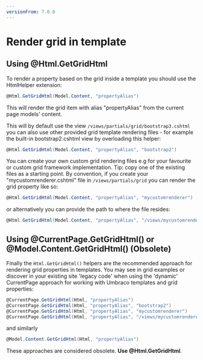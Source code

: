 ```yaml
---
versionFrom: 7.0.0
---
```


# Render grid in template

## Using @Html.GetGridHtml

To render a property based on the grid inside a template you should use the HtmlHelper extension:

```csharp
@Html.GetGridHtml(Model.Content, "propertyAlias")
```

This will render the grid item with alias "propertyAlias" from the current page models' content.

This will by default use the view `/views/partials/grid/bootstrap3.cshtml` you can also use other provided grid template rendering files - for example the built-in bootstrap2.cshtml view by overloading this helper:

```csharp
@Html.GetGridHtml(Model.Content, "propertyAlias", "bootstrap2")
```

You can create your own custom grid rendering files e.g for your favourite or custom grid framework implementation. Tip: copy one of the existing files as a starting point. By convention, if you create your "mycustomrenderer.cshtml" file in `/views/partials/grid` you can render the grid property like so:

```csharp
@Html.GetGridHtml(Model.Content, "propertyAlias", "mycustomrenderer")
```

or alternatively you can provide the path to where the file resides:

```csharp
@Html.GetGridHtml(Model.Content, "propertyAlias", "/views/mycustomrenderer.cshtml")
```

## Using @CurrentPage.GetGridHtml() or @Model.Content.GetGridHtml() (Obsolete)

Finally the `Html.GetGridHtml()` helpers are the recommended approach for rendering grid properties in templates. You may see in grid examples or discover in your existing site 'legacy code' when using the 'dynamic' CurrentPage approach for working with Umbraco templates and grid properties:

```csharp
@CurrentPage.GetGridHtml(Html, "propertyAlias")
@CurrentPage.GetGridHtml(Html, "propertyAlias", "bootstrap2")
@CurrentPage.GetGridHtml(Html, "propertyAlias", "mycustomrenderer")
@CurrentPage.GetGridHtml(Html, "propertyAlias", "/views/mycustomrenderer.cshtml")
```

and similarly

```csharp
@Model.Content.GetGridHtml(Html, "propertyAlias")
```

These approaches are considered obsolete. **Use @Html.GetGridHtml**.
